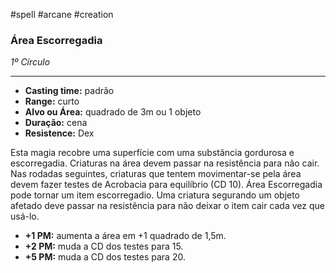 #spell #arcane #creation 
### Área Escorregadia
*1º Círculo*
___
- **Casting time:** padrão
- **Range:** curto
- **Alvo ou Área:** quadrado de 3m ou 1 objeto
- **Duração:** cena
- **Resistence:** Dex

Esta magia recobre uma superfície com uma substância gordurosa e escorregadia. Criaturas na área devem passar na resistência para não cair. Nas rodadas seguintes, criaturas que tentem movimentar-se pela área devem fazer testes de Acrobacia para equilíbrio (CD 10).
Área Escorregadia pode tornar um item escorregadio. Uma criatura segurando um objeto afetado deve passar na resistência para não deixar o item cair cada vez que usá-lo.

- **+1 PM:** aumenta a área em +1 quadrado de 1,5m.
- **+2 PM:** muda a CD dos testes para 15.
- **+5 PM:** muda a CD dos testes para 20.
